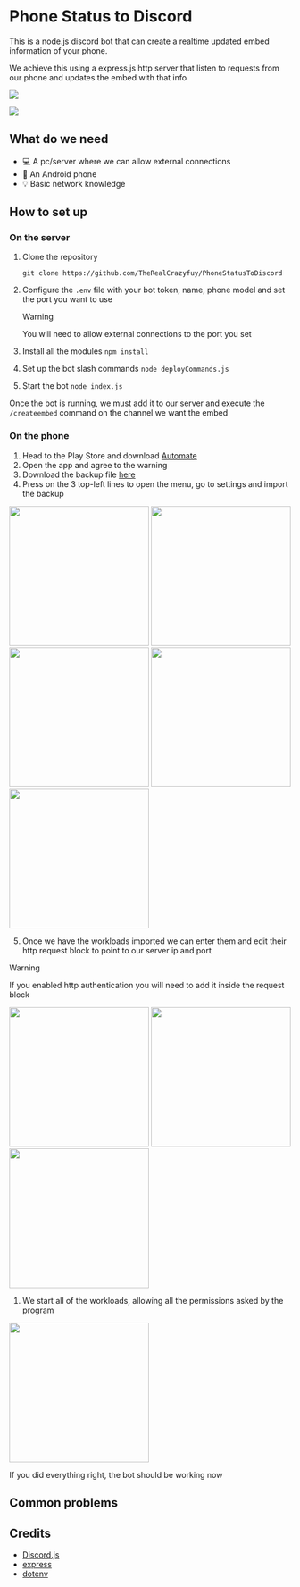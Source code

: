 # Phone Status to Discord
This is a node.js discord bot that can create a realtime updated embed information of your phone. 

We achieve this using a express.js http server that listen to requests from our phone and updates the embed with that info

![](./img/serverDiagram.png)

![](./img/embedExample.png)

## What do we need
- 💻 A pc/server where we can allow external connections
- 📱 An Android phone
- 💡 Basic network knowledge

## How to set up
### On the server
1. Clone the repository
   
   `git clone https://github.com/TheRealCrazyfuy/PhoneStatusToDiscord`

2. Configure the `.env` file with your bot token, name, phone model and set the port you want to use
   > [!WARNING]  
    > You will need to allow external connections to the port you set
3. Install all the modules
   `npm install`

4. Set up the bot slash commands
   `node deployCommands.js`

5. Start the bot
   `node index.js`

Once the bot is running, we must add it to our server and execute the `/createembed` command on the channel we want the embed

### On the phone
1. Head to the Play Store and download [Automate](https://play.google.com/store/apps/details?id=com.llamalab.automate)
2. Open the app and agree to the warning
3. Download the backup file [here](./Automate_tasks.bak)
4. Press on the 3 top-left lines to open the menu, go to settings and import the backup
   

<img src="./img/automateimport/1.png" width="250">
<img src="./img/automateimport/2.png" width="250">
<img src="./img/automateimport/3.png" width="250">
<img src="./img/automateimport/4.png" width="250">
<img src="./img/automateimport/5.png" width="250">

5. Once we have the workloads imported we can enter them and edit their http request block to point to our server ip and port
> [!WARNING]  
> If you enabled http authentication you will need to add it inside the request block

<img src="./img/automateedit/1.png" width="250">
<img src="./img/automateedit/2.png" width="250">
<img src="./img/automateedit/3.png" width="250">

1. We start all of the workloads, allowing all the permissions asked by the program

<img src="./img/starttasks.png" width="250">


If you did everything right, the bot should be working now

## Common problems


## Credits
- [Discord.js](https://github.com/discordjs/discord.js)
- [express](https://github.com/expressjs/express)
- [dotenv](https://github.com/motdotla/dotenv)